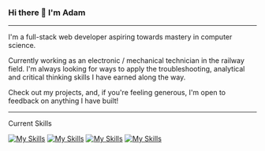 ### Hi there 👋 I'm Adam

---

I'm a full-stack web developer aspiring towards mastery in computer science.

Currently working as an electronic / mechanical technician in the railway field. I'm always looking for ways to apply the troubleshooting, analytical and critical thinking skills I have earned along the way.

Check out my projects, and, if you're feeling generous, I'm open to feedback on anything I have built!

---

Current Skills

[![My Skills](https://skillicons.dev/icons?i=html,css,sass)](https://skillicons.dev)
[![My Skills](https://skillicons.dev/icons?i=js,typescript,react,bootstrap,jquery)](https://skillicons.dev)
[![My Skills](https://skillicons.dev/icons?i=webpack,github,git,jest)](https://skillicons.dev)
[![My Skills](https://skillicons.dev/icons?i=arduino,cplusplus)](https://skillicons.dev)
